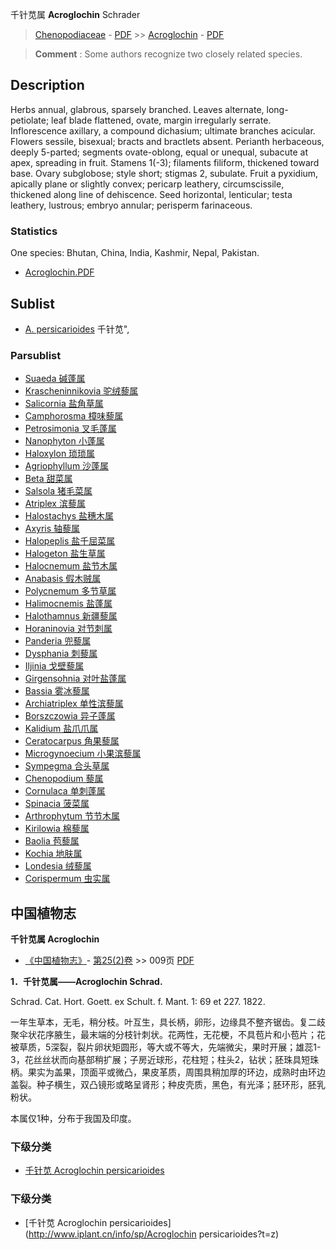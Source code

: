 千针苋属 **Acroglochin** Schrader

> [Chenopodiaceae](http://www.iplant.cn/info/Chenopodiaceae?t=foc) - [PDF](http://www.iplant.cn/foc/pdf/Chenopodiaceae.pdf) >> [Acroglochin](Acroglochin-千针苋属.md) - [PDF](http://www.iplant.cn/foc/pdf/Acroglochin.pdf)

> **Comment** : 
> Some authors recognize two closely related species.

## Description

Herbs annual, glabrous, sparsely branched. Leaves alternate, long-petiolate; leaf blade flattened, ovate, margin irregularly serrate. Inflorescence axillary, a compound dichasium; ultimate branches acicular. Flowers sessile, bisexual; bracts and bractlets absent. Perianth herbaceous, deeply 5-parted; segments ovate-oblong, equal or unequal, subacute at apex, spreading in fruit. Stamens 1(-3); filaments filiform, thickened toward base. Ovary subglobose; style short; stigmas 2, subulate. Fruit a pyxidium, apically plane or slightly convex; pericarp leathery, circumscissile, thickened along line of dehiscence. Seed horizontal, lenticular; testa leathery, lustrous; embryo annular; perisperm farinaceous.

### Statistics
One species: Bhutan, China, India, Kashmir, Nepal, Pakistan.

* [Acroglochin.PDF](http://www.iplant.cn/foc/pdf/Acroglochin.pdf)

## Sublist

* [A.  persicarioides](Acroglochin-persicarioides-千针苋.md) 千针苋",

### Parsublist

* [Suaeda  碱蓬属](http://www.iplant.cn/info/Suaeda?t=foc)
* [Krascheninnikovia  驼绒藜属](http://www.iplant.cn/info/Krascheninnikovia?t=foc)
* [Salicornia  盐角草属](http://www.iplant.cn/info/Salicornia?t=foc)
* [Camphorosma  樟味藜属](http://www.iplant.cn/info/Camphorosma?t=foc)
* [Petrosimonia  叉毛蓬属](http://www.iplant.cn/info/Petrosimonia?t=foc)
* [Nanophyton  小蓬属](http://www.iplant.cn/info/Nanophyton?t=foc)
* [Haloxylon  琐琐属](http://www.iplant.cn/info/Haloxylon?t=foc)
* [Agriophyllum  沙蓬属](Agriophyllum-沙蓬属.md)
* [Beta  甜菜属](http://www.iplant.cn/info/Beta?t=foc)
* [Salsola  猪毛菜属](http://www.iplant.cn/info/Salsola?t=foc)
* [Atriplex  滨藜属](http://www.iplant.cn/info/Atriplex?t=foc)
* [Halostachys  盐穗木属](http://www.iplant.cn/info/Halostachys?t=foc)
* [Axyris  轴藜属](http://www.iplant.cn/info/Axyris?t=foc)
* [Halopeplis  盐千屈菜属](http://www.iplant.cn/info/Halopeplis?t=foc)
* [Halogeton  盐生草属](http://www.iplant.cn/info/Halogeton?t=foc)
* [Halocnemum  盐节木属](http://www.iplant.cn/info/Halocnemum?t=foc)
* [Anabasis  假木贼属](http://www.iplant.cn/info/Anabasis?t=foc)
* [Polycnemum  多节草属](http://www.iplant.cn/info/Polycnemum?t=foc)
* [Halimocnemis  盐蓬属](http://www.iplant.cn/info/Halimocnemis?t=foc)
* [Halothamnus  新疆藜属](http://www.iplant.cn/info/Halothamnus?t=foc)
* [Horaninovia  对节刺属](http://www.iplant.cn/info/Horaninovia?t=foc)
* [Panderia  兜藜属](http://www.iplant.cn/info/Panderia?t=foc)
* [Dysphania  刺藜属](http://www.iplant.cn/info/Dysphania?t=foc)
* [Iljinia  戈壁藜属](http://www.iplant.cn/info/Iljinia?t=foc)
* [Girgensohnia  对叶盐蓬属](http://www.iplant.cn/info/Girgensohnia?t=foc)
* [Bassia  雾冰藜属](http://www.iplant.cn/info/Bassia?t=foc)
* [Archiatriplex  单性滨藜属](http://www.iplant.cn/info/Archiatriplex?t=foc)
* [Borszczowia  异子蓬属](http://www.iplant.cn/info/Borszczowia?t=foc)
* [Kalidium  盐爪爪属](http://www.iplant.cn/info/Kalidium?t=foc)
* [Ceratocarpus  角果藜属](http://www.iplant.cn/info/Ceratocarpus?t=foc)
* [Microgynoecium  小果滨藜属](http://www.iplant.cn/info/Microgynoecium?t=foc)
* [Sympegma  合头草属](http://www.iplant.cn/info/Sympegma?t=foc)
* [Chenopodium  藜属](http://www.iplant.cn/info/Chenopodium?t=foc)
* [Cornulaca  单刺蓬属](http://www.iplant.cn/info/Cornulaca?t=foc)
* [Spinacia  菠菜属](http://www.iplant.cn/info/Spinacia?t=foc)
* [Arthrophytum  节节木属](http://www.iplant.cn/info/Arthrophytum?t=foc)
* [Kirilowia  棉藜属](http://www.iplant.cn/info/Kirilowia?t=foc)
* [Baolia  苞藜属](http://www.iplant.cn/info/Baolia?t=foc)
* [Kochia  地肤属](http://www.iplant.cn/info/Kochia?t=foc)
* [Londesia  绒藜属](http://www.iplant.cn/info/Londesia?t=foc)
* [Corispermum  虫实属](http://www.iplant.cn/info/Corispermum?t=foc)

## 中国植物志

**千针苋属 Acroglochin**

* [《中国植物志》](http://www.iplant.cn/frps)- [第25(2)卷](http://www.iplant.cn/frps/vol/25(2)) >> 009页 [PDF](http://www.iplant.cn/frps/pdf/25(2)/009y.pdf)

**1．千针苋属——Acroglochin Schrad.**

Schrad. Cat. Hort. Goett. ex Schult. f. Mant. 1: 69 et 227. 1822.

一年生草本，无毛，稍分枝。叶互生，具长柄，卵形，边缘具不整齐锯齿。复二歧聚伞状花序腋生，最末端的分枝针刺状。花两性，无花梗，不具苞片和小苞片；花被草质，5深裂，裂片卵状矩圆形，等大或不等大，先端微尖，果时开展；雄蕊1-3，花丝丝状而向基部稍扩展；子房近球形，花柱短；柱头2，钻状；胚珠具短珠柄。果实为盖果，顶面平或微凸，果皮革质，周围具稍加厚的环边，成熟时由环边盖裂。种子横生，双凸镜形或略呈肾形；种皮壳质，黑色，有光泽；胚环形，胚乳粉状。

本属仅1种，分布于我国及印度。

### 下级分类
* [千针苋  Acroglochin persicarioides](Acroglochin-persicarioides-千针苋.md)

### 下级分类
* [千针苋  Acroglochin persicarioides](http://www.iplant.cn/info/sp/Acroglochin persicarioides?t=z)
